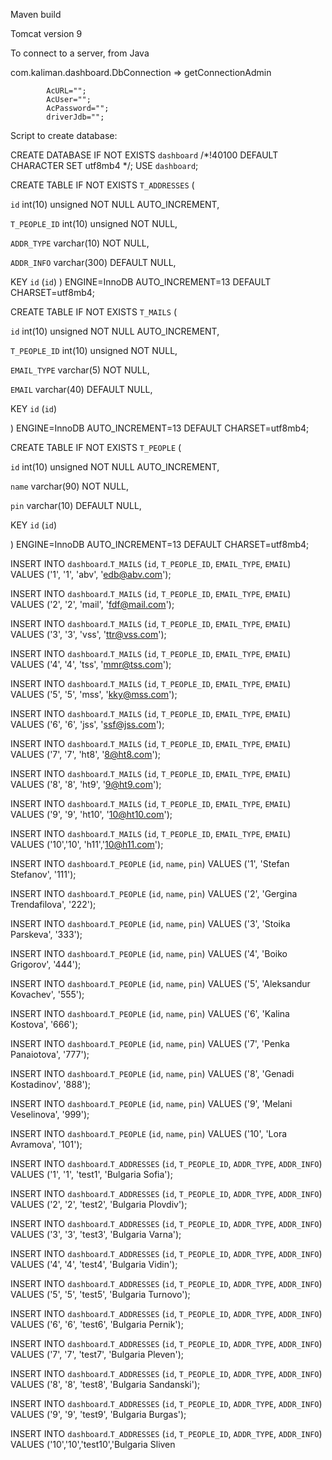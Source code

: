 Maven build

Tomcat version 9

To connect to a server, from Java

com.kaliman.dashboard.DbConnection => getConnectionAdmin

			AcURL="";
			AcUser="";
			AcPassword="";
			driverJdb="";
      
Script to create database:      
      

CREATE DATABASE IF NOT EXISTS `dashboard` /*!40100 DEFAULT CHARACTER SET utf8mb4 */;
USE `dashboard`;

CREATE TABLE IF NOT EXISTS `T_ADDRESSES` (

  `id` int(10) unsigned NOT NULL AUTO_INCREMENT,
  
  `T_PEOPLE_ID` int(10) unsigned NOT NULL,
  
  `ADDR_TYPE` varchar(10) NOT NULL,
  
  `ADDR_INFO` varchar(300) DEFAULT NULL,
  
  KEY `id` (`id`)
) 
ENGINE=InnoDB AUTO_INCREMENT=13 DEFAULT CHARSET=utf8mb4;
 

CREATE TABLE IF NOT EXISTS `T_MAILS` (

  `id` int(10) unsigned NOT NULL AUTO_INCREMENT,
  
  `T_PEOPLE_ID` int(10) unsigned NOT NULL,
  
  `EMAIL_TYPE` varchar(5) NOT NULL,
  
  `EMAIL` varchar(40) DEFAULT NULL,
  
  KEY `id` (`id`)
  
) 
ENGINE=InnoDB AUTO_INCREMENT=13 DEFAULT CHARSET=utf8mb4;
 

CREATE TABLE IF NOT EXISTS `T_PEOPLE` (

  `id` int(10) unsigned NOT NULL AUTO_INCREMENT,
  
  `name` varchar(90) NOT NULL,
  
  `pin` varchar(10) DEFAULT NULL,
  
  KEY `id` (`id`)
  
) 
ENGINE=InnoDB AUTO_INCREMENT=13 DEFAULT CHARSET=utf8mb4;
 
INSERT INTO `dashboard`.`T_MAILS` (`id`, `T_PEOPLE_ID`, `EMAIL_TYPE`, `EMAIL`) VALUES ('1', '1', 'abv', 'edb@abv.com');

INSERT INTO `dashboard`.`T_MAILS` (`id`, `T_PEOPLE_ID`, `EMAIL_TYPE`, `EMAIL`) VALUES ('2', '2', 'mail', 'fdf@mail.com');

INSERT INTO `dashboard`.`T_MAILS` (`id`, `T_PEOPLE_ID`, `EMAIL_TYPE`, `EMAIL`) VALUES ('3', '3', 'vss', 'ttr@vss.com');

INSERT INTO `dashboard`.`T_MAILS` (`id`, `T_PEOPLE_ID`, `EMAIL_TYPE`, `EMAIL`) VALUES ('4', '4', 'tss', 'mmr@tss.com');

INSERT INTO `dashboard`.`T_MAILS` (`id`, `T_PEOPLE_ID`, `EMAIL_TYPE`, `EMAIL`) VALUES ('5', '5', 'mss', 'kky@mss.com');

INSERT INTO `dashboard`.`T_MAILS` (`id`, `T_PEOPLE_ID`, `EMAIL_TYPE`, `EMAIL`) VALUES ('6', '6', 'jss', 'ssf@jss.com');

INSERT INTO `dashboard`.`T_MAILS` (`id`, `T_PEOPLE_ID`, `EMAIL_TYPE`, `EMAIL`) VALUES ('7', '7', 'ht8', '8@ht8.com');

INSERT INTO `dashboard`.`T_MAILS` (`id`, `T_PEOPLE_ID`, `EMAIL_TYPE`, `EMAIL`) VALUES ('8', '8', 'ht9', '9@ht9.com');

INSERT INTO `dashboard`.`T_MAILS` (`id`, `T_PEOPLE_ID`, `EMAIL_TYPE`, `EMAIL`) VALUES ('9', '9', 'ht10', '10@ht10.com');

INSERT INTO `dashboard`.`T_MAILS` (`id`, `T_PEOPLE_ID`, `EMAIL_TYPE`, `EMAIL`) VALUES ('10','10', 'h11','10@h11.com');

INSERT INTO `dashboard`.`T_PEOPLE` (`id`, `name`, `pin`) VALUES ('1', 'Stefan Stefanov', '111');

INSERT INTO `dashboard`.`T_PEOPLE` (`id`, `name`, `pin`) VALUES ('2', 'Gergina Trendafilova', '222');

INSERT INTO `dashboard`.`T_PEOPLE` (`id`, `name`, `pin`) VALUES ('3', 'Stoika Parskeva', '333');

INSERT INTO `dashboard`.`T_PEOPLE` (`id`, `name`, `pin`) VALUES ('4', 'Boiko Grigorov', '444');

INSERT INTO `dashboard`.`T_PEOPLE` (`id`, `name`, `pin`) VALUES ('5', 'Aleksandur Kovachev', '555');

INSERT INTO `dashboard`.`T_PEOPLE` (`id`, `name`, `pin`) VALUES ('6', 'Kalina Kostova', '666');

INSERT INTO `dashboard`.`T_PEOPLE` (`id`, `name`, `pin`) VALUES ('7', 'Penka Panaiotova', '777');

INSERT INTO `dashboard`.`T_PEOPLE` (`id`, `name`, `pin`) VALUES ('8', 'Genadi Kostadinov', '888');

INSERT INTO `dashboard`.`T_PEOPLE` (`id`, `name`, `pin`) VALUES ('9', 'Melani Veselinova', '999');

INSERT INTO `dashboard`.`T_PEOPLE` (`id`, `name`, `pin`) VALUES ('10', 'Lora Avramova', '101');

INSERT INTO `dashboard`.`T_ADDRESSES` (`id`, `T_PEOPLE_ID`, `ADDR_TYPE`, `ADDR_INFO`) VALUES ('1', '1', 'test1', 'Bulgaria Sofia');

INSERT INTO `dashboard`.`T_ADDRESSES` (`id`, `T_PEOPLE_ID`, `ADDR_TYPE`, `ADDR_INFO`) VALUES ('2', '2', 'test2', 'Bulgaria Plovdiv');

INSERT INTO `dashboard`.`T_ADDRESSES` (`id`, `T_PEOPLE_ID`, `ADDR_TYPE`, `ADDR_INFO`) VALUES ('3', '3', 'test3', 'Bulgaria Varna');

INSERT INTO `dashboard`.`T_ADDRESSES` (`id`, `T_PEOPLE_ID`, `ADDR_TYPE`, `ADDR_INFO`) VALUES ('4', '4', 'test4', 'Bulgaria Vidin');

INSERT INTO `dashboard`.`T_ADDRESSES` (`id`, `T_PEOPLE_ID`, `ADDR_TYPE`, `ADDR_INFO`) VALUES ('5', '5', 'test5', 'Bulgaria Turnovo');

INSERT INTO `dashboard`.`T_ADDRESSES` (`id`, `T_PEOPLE_ID`, `ADDR_TYPE`, `ADDR_INFO`) VALUES ('6', '6', 'test6', 'Bulgaria Pernik');

INSERT INTO `dashboard`.`T_ADDRESSES` (`id`, `T_PEOPLE_ID`, `ADDR_TYPE`, `ADDR_INFO`) VALUES ('7', '7', 'test7', 'Bulgaria Pleven');

INSERT INTO `dashboard`.`T_ADDRESSES` (`id`, `T_PEOPLE_ID`, `ADDR_TYPE`, `ADDR_INFO`) VALUES ('8', '8', 'test8', 'Bulgaria Sandanski');

INSERT INTO `dashboard`.`T_ADDRESSES` (`id`, `T_PEOPLE_ID`, `ADDR_TYPE`, `ADDR_INFO`) VALUES ('9', '9', 'test9', 'Bulgaria Burgas');

INSERT INTO `dashboard`.`T_ADDRESSES` (`id`, `T_PEOPLE_ID`, `ADDR_TYPE`, `ADDR_INFO`) VALUES ('10','10','test10','Bulgaria Sliven



